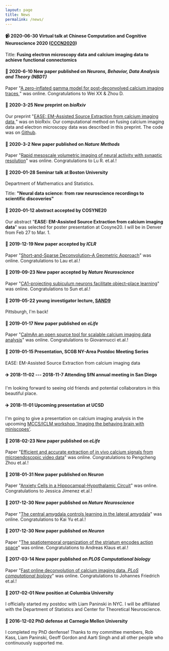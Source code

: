 ```yaml
---
layout: page
title: News
permalink: /news/
---
```

<!---
find emojis
https://www.webpagefx.com/tools/emoji-cheat-sheet/
-->
#### :video_camera: 2020-06-30 Virtual talk at Chinese Computation and Cognitive Neuroscience 2020 ([CCCN2020](http://meeting.cns.org.cn/2020CCCNCE/))
Title: **Fusing electron microscopy data and calcium imaging data to achieve functional connectomics**



#### :orange_book:  2020-6-10 New paper published on ***Neurons, Behavior, Data Analysis and Theory (NBDT)***
Paper "[A zero-inflated gamma model for post-deconvolved calcium imaging traces
](https://nbdt.scholasticahq.com/article/13276-a-zero-inflated-gamma-model-for-post-deconvolved-calcium-imaging-traces)" was online. Congratulations to Wei XX & Zhou D. 

#### :orange_book:  2020-3-25 New preprint on ***bioRxiv***

Our preprint "[EASE: EM-Assisted Source Extraction from calcium imaging data
](https://www.biorxiv.org/content/10.1101/2020.03.25.007468v1.abstract)" was on bioRxiv. Our computational method on fusing calcium imaging data and electron microscopy data was described  in this preprint. The code was on [Github](https://github.com/zhoupc/ease). 
#### :orange_book:  2020-3-2 New paper published on ***Nature Methods***
Paper "[Rapid mesoscale volumetric imaging of neural activity with synaptic resolution](https://www.nature.com/articles/s41592-020-0760-9)" was online. Congratulations to Lu R. et.al.! 

#### :train: 2020-01-28 Seminar talk at Boston University
Department of Mathematics and Statistics. 

Title: **"Neural data science: from raw neuroscience recordings to scientific discoveries"**
#### :orange_book:  2020-01-12 abstract accepted by **COSYNE20**
Our abstract "**EASE: EM-Assisted Source Extraction from calcium imaging data**" was selected for poster presentation at Cosyne20. I will be in Denver from Feb 27 to Mar. 1.  


#### :orange_book:  2019-12-19 New paper accepted by ***ICLR***
Paper "[Short-and-Sparse Deconvolution–A Geometric Approach](https://arxiv.org/abs/1908.10959)" was online. Congratulations to Lau et.al.! 

#### :orange_book:  2019-09-23 New paper accepted by ***Nature Neuroscience***
Paper "[CA1-projecting subiculum neurons facilitate object–place learning](https://www.nature.com/articles/s41593-019-0496-y
)" was online. Congratulations to Sun et.al.! 

#### :car: 2019-05-22 young investigator lecture, [SAND9](http://sand.stat.cmu.edu/)
Pittsburgh, I'm back!  
#### :orange_book:  2019-01-17 New paper published on ***eLife***
Paper "[CaImAn an open source tool for scalable calcium imaging data analysis](https://elifesciences.org/articles/38173)" was online. Congratulations to Giovannucci et.al.! 

#### :train: 2019-01-15 Presentation, SCGB NY-Area Postdoc Meeting Series 
EASE: EM-Assisted Source Extraction from calcium imaging data

#### :airplane: 2018-11-02 --- 2018-11-7 Attending SfN annual meeting in San Diego
I'm looking forward to seeing old friends and potential collaborators in this beautiful place. 
#### :airplane: 2018-11-01 Upcoming presentation at UCSD
I'm  going to give a presentation on calcium imaging analysis in the upcoming [MCCS/ICLM workshop 'Imaging the behaving brain with miniscopes'](http://www.silvalab.org/page/MiniscopeWorkshop.html). 

#### :orange_book:  2018-02-23 New paper published on ***eLife***
Paper "[Efficient and accurate extraction of in vivo calcium signals from microendoscopic video data](https://elifesciences.org/articles/28728)" was online. Congratulations to Pengcheng Zhou et.al.! 

#### :orange_book:  2018-01-31 New paper published on ***Neuron***
Paper "[Anxiety Cells in a Hippocampal-Hypothalamic Circuit](https://www.sciencedirect.com/science/article/pii/S0896627318300199)" was online. Congratulations to Jessica Jimenez et.al.! 

#### :orange_book:  2017-12-30 New paper published on ***Nature Neuroscience***
Paper "[The central amygdala controls learning in the lateral amygdala](https://www.nature.com/articles/s41593-017-0009-9)" was online. Congratulations to Kai Yu et.al.! 

#### :orange_book:  2017-12-30 New paper published on ***Neuron***
Paper "[The spatiotemporal organization of the striatum encodes action space](https://www.sciencedirect.com/science/article/pii/S0896627317307304)" was online. Congratulations to Andreas Klaus et.al.! 

#### :orange_book:  2017-03-14 New paper published on ***PLOS Computational biology***
Paper "[Fast online deconvolution of calcium imaging data. *PLoS computational biology*](http://journals.plos.org/ploscompbiol/article?rev=2&id=10.1371/journal.pcbi.1005423)" was online. Congratulations to Johannes Friedrich et.al.! 

#### :school:  2017-02-01 New position at Columbia University
I officially started my postdoc with Liam Paninski in NYC. I will be affiliated with the Department of Statistics and Center for Theoretical Neuroscience. 

#### :checkered_flag:  2016-12-02 PhD defense at Carnegie Mellon University 
I completed my PhD denfense! Thanks to my committee members, Rob Kass, Liam Paninski, Geoff Gordon and Aarti Singh and all other people who continuously supported me. 